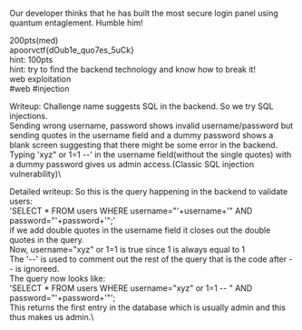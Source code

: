 Our developer thinks that he has built the most secure login panel using quantum entaglement. Humble him!

200pts(med)\
apoorvctf{dOub1e_quo7es_5uCk}\
hint: 100pts\
hint: try to find the backend technology and know how to break it!\
web exploitation\
#web #injection

Writeup:
Challenge name suggests SQL in the backend. So we try SQL injections.\
Sending wrong username, password shows invalid username/password but \
sending quotes in the username field and a dummy password shows a blank screen suggesting that there might be some error in the backend.\
Typing 'xyz" or 1=1 --' in the username field(without the single quotes) with a dummy password gives us admin access.(Classic SQL injection vulnerability)\

Detailed writeup:
So this is the query happening in the backend to validate users:\
'SELECT * FROM users WHERE username="'+username+'" AND password="'+password+'";'\
if we add double quotes in the username field it closes out the double quotes in the query.\
Now, username="xyz" or 1=1 is true since 1 is always equal to 1\
The '--' is used to comment out the rest of the query that is the code after -- is ignoreed.\
The query now looks like:\
'SELECT * FROM users WHERE username="xyz" or 1=1 -- " AND password="'+password+'"';\
This returns the first entry in the database which is usually admin and this thus makes us admin.\
